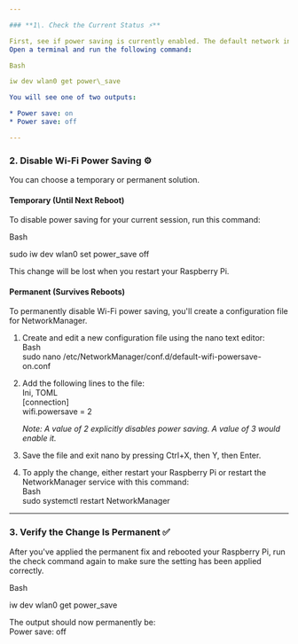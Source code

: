 ```yaml
---

### **1\. Check the Current Status ⚡️**

First, see if power saving is currently enabled. The default network interface name is likely wlan0.  
Open a terminal and run the following command:

Bash

iw dev wlan0 get power\_save

You will see one of two outputs:

* Power save: on  
* Power save: off

---
```


### **2\. Disable Wi-Fi Power Saving ⚙️**

You can choose a temporary or permanent solution.

#### **Temporary (Until Next Reboot)**

To disable power saving for your current session, run this command:

Bash

sudo iw dev wlan0 set power\_save off

This change will be lost when you restart your Raspberry Pi.

#### **Permanent (Survives Reboots)**

To permanently disable Wi-Fi power saving, you'll create a configuration file for NetworkManager.

1. Create and edit a new configuration file using the nano text editor:  
   Bash  
   sudo nano /etc/NetworkManager/conf.d/default-wifi-powersave-on.conf

2. Add the following lines to the file:  
   Ini, TOML  
   \[connection\]  
   wifi.powersave \= 2

   *Note: A value of 2 explicitly disables power saving. A value of 3 would enable it.*  
3. Save the file and exit nano by pressing Ctrl+X, then Y, then Enter.  
4. To apply the change, either restart your Raspberry Pi or restart the NetworkManager service with this command:  
   Bash  
   sudo systemctl restart NetworkManager

---

### **3\. Verify the Change Is Permanent ✅**

After you've applied the permanent fix and rebooted your Raspberry Pi, run the check command again to make sure the setting has been applied correctly.

Bash

iw dev wlan0 get power\_save

The output should now permanently be:  
Power save: off
